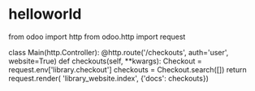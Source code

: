 # helloworld

from odoo import http
from odoo.http import request


class Main(http.Controller):
    @http.route('/checkouts', auth='user', website=True)
    def checkouts(self, **kwargs):
        Checkout = request.env['library.checkout']
        checkouts = Checkout.search([])
        return request.render(
            'library_website.index',
            {'docs': checkouts})
